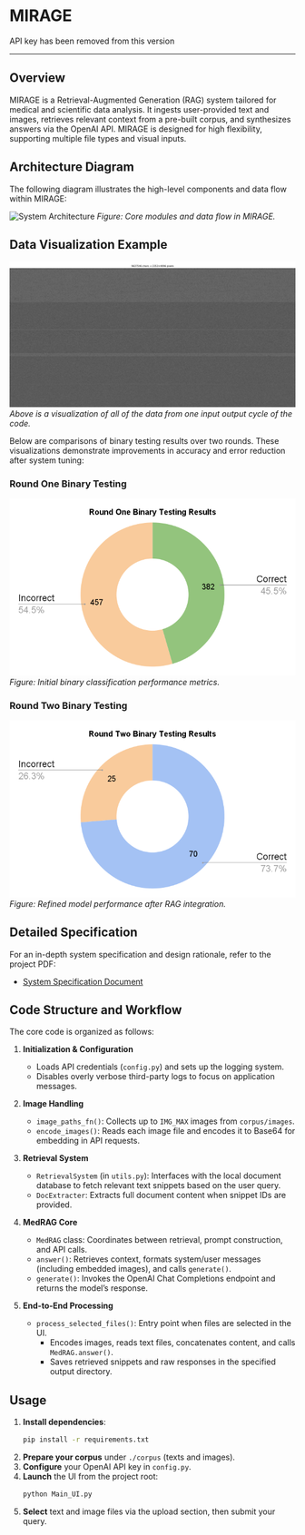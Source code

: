 # MIRAGE

API key has been removed from this version

---

## Overview
MIRAGE is a Retrieval-Augmented Generation (RAG) system tailored for medical and scientific data analysis. It ingests user-provided text and images, retrieves relevant context from a pre-built corpus, and synthesizes answers via the OpenAI API. MIRAGE is designed for high flexibility, supporting multiple file types and visual inputs.

## Architecture Diagram
The following diagram illustrates the high-level components and data flow within MIRAGE:

![System Architecture](./corpus/images/MIRAGE.png)
*Figure: Core modules and data flow in MIRAGE.*

## Data Visualization Example

![Example Image](./Figure_1.png)
*Above is a visualization of all of the data from one input output cycle of the code.*


Below are comparisons of binary testing results over two rounds. These visualizations demonstrate improvements in accuracy and error reduction after system tuning:

### Round One Binary Testing
![Round One Binary Testing Results](./RoundOneBinaryTestingResults.png)
*Figure: Initial binary classification performance metrics.*

### Round Two Binary Testing
![Round Two Binary Testing Results](./RoundTwoBinaryTestingResults.png)
*Figure: Refined model performance after RAG integration.*

## Detailed Specification
For an in-depth system specification and design rationale, refer to the project PDF:

- [System Specification Document](./c8bda819-72e7-4d88-9ade-8f83d0e9aedb.pdf)

## Code Structure and Workflow
The core code is organized as follows:

1. **Initialization & Configuration**  
   - Loads API credentials (`config.py`) and sets up the logging system.
   - Disables overly verbose third-party logs to focus on application messages.

2. **Image Handling**  
   - `image_paths_fn()`: Collects up to `IMG_MAX` images from `corpus/images`.
   - `encode_images()`: Reads each image file and encodes it to Base64 for embedding in API requests.

3. **Retrieval System**  
   - `RetrievalSystem` (in `utils.py`): Interfaces with the local document database to fetch relevant text snippets based on the user query.
   - `DocExtracter`: Extracts full document content when snippet IDs are provided.

4. **MedRAG Core**  
   - `MedRAG` class: Coordinates between retrieval, prompt construction, and API calls.  
   - `answer()`: Retrieves context, formats system/user messages (including embedded images), and calls `generate()`.
   - `generate()`: Invokes the OpenAI Chat Completions endpoint and returns the model’s response.

5. **End-to-End Processing**  
   - `process_selected_files()`: Entry point when files are selected in the UI.  
     - Encodes images, reads text files, concatenates content, and calls `MedRAG.answer()`.
     - Saves retrieved snippets and raw responses in the specified output directory.

## Usage
1. **Install dependencies**:
   ```bash
   pip install -r requirements.txt
   ```
2. **Prepare your corpus** under `./corpus` (texts and images).
3. **Configure** your OpenAI API key in `config.py`.
4. **Launch** the UI from the project root:
   ```bash
   python Main_UI.py
   ```
5. **Select** text and image files via the upload section, then submit your query.


